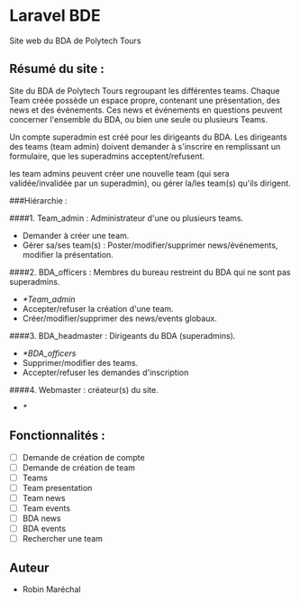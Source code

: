 # Laravel BDE

Site web du BDA de Polytech Tours

## Résumé du site :
Site du BDA de Polytech Tours regroupant les différentes teams.
Chaque Team créée possède un espace propre, contenant une présentation, des news et des événements.
Ces news et événements en questions peuvent concerner l'ensemble du BDA, ou bien une seule ou plusieurs Teams. 

Un compte superadmin est créé pour les dirigeants du BDA. Les dirigeants des teams (team admin) doivent demander à s'inscrire en remplissant un formulaire, que les superadmins acceptent/refusent.

les team admins peuvent créer une nouvelle team (qui sera validée/invalidée par un superadmin), ou gérer la/les team(s) qu'ils dirigent.

###Hiérarchie : 

####1. Team_admin : Administrateur d'une ou plusieurs teams.
  * Demander à créer une team.
  * Gérer sa/ses team(s) : Poster/modifier/supprimer news/événements, modifier la présentation.
  
####2. BDA_officers : Membres du bureau restreint du BDA qui ne sont pas superadmins.
  * _\*Team_admin_
  * Accepter/refuser la création d'une team.
  * Créer/modifier/supprimer des news/events globaux.

####3. BDA_headmaster : Dirigeants du BDA (superadmins).
  * _\*BDA_officers_
  * Supprimer/modifier des teams.
  * Accepter/refuser les demandes d'inscription
  
####4. Webmaster : créateur(s) du site.
  * _\*_
  
## Fonctionnalités :

- [ ] Demande de création de compte 
- [ ] Demande de création de team
- [ ] Teams
- [ ] Team presentation
- [ ] Team news
- [ ] Team events
- [ ] BDA news
- [ ] BDA events
- [ ] Rechercher une team

## Auteur

- Robin Maréchal
